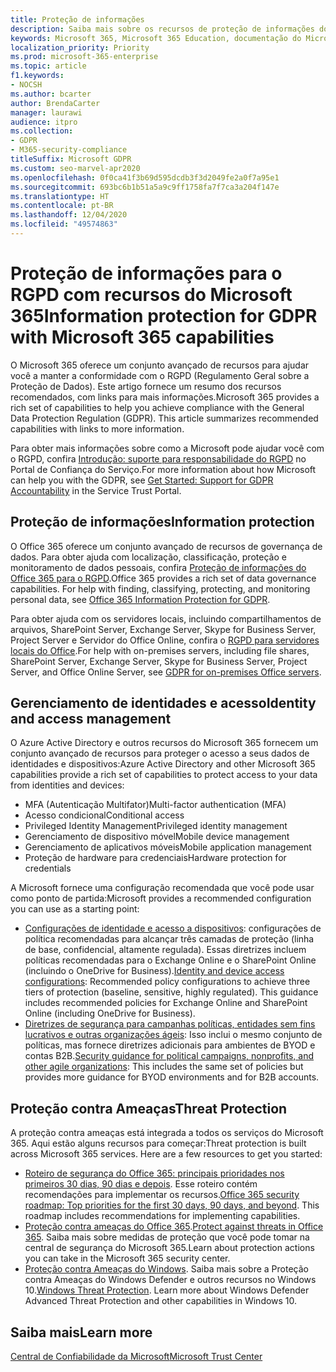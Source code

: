 ```yaml
---
title: Proteção de informações
description: Saiba mais sobre os recursos de proteção de informações do Microsoft 365 para a Regulamentação Geral de Proteção de Dados (RGPD).
keywords: Microsoft 365, Microsoft 365 Education, documentação do Microsoft 365, RGPD
localization_priority: Priority
ms.prod: microsoft-365-enterprise
ms.topic: article
f1.keywords:
- NOCSH
ms.author: bcarter
author: BrendaCarter
manager: laurawi
audience: itpro
ms.collection:
- GDPR
- M365-security-compliance
titleSuffix: Microsoft GDPR
ms.custom: seo-marvel-apr2020
ms.openlocfilehash: 0f0ca41f3b69d595dcdb3f3d2049fe2a0f7a95e1
ms.sourcegitcommit: 693bc6b1b51a5a9c9ff1758fa7f7ca3a204f147e
ms.translationtype: HT
ms.contentlocale: pt-BR
ms.lasthandoff: 12/04/2020
ms.locfileid: "49574863"
---
```

# <a name="information-protection-for-gdpr-with-microsoft-365-capabilities"></a><span data-ttu-id="24171-104">Proteção de informações para o RGPD com recursos do Microsoft 365</span><span class="sxs-lookup"><span data-stu-id="24171-104">Information protection for GDPR with Microsoft 365 capabilities</span></span>

<span data-ttu-id="24171-p101">O Microsoft 365 oferece um conjunto avançado de recursos para ajudar você a manter a conformidade com o RGPD (Regulamento Geral sobre a Proteção de Dados). Este artigo fornece um resumo dos recursos recomendados, com links para mais informações.</span><span class="sxs-lookup"><span data-stu-id="24171-p101">Microsoft 365 provides a rich set of capabilities to help you achieve compliance with the General Data Protection Regulation (GDPR). This article summarizes recommended capabilities with links to more information.</span></span>

<span data-ttu-id="24171-107">Para obter mais informações sobre como a Microsoft pode ajudar você com o RGPD, confira [Introdução: suporte para responsabilidade do RGPD](https://servicetrust.microsoft.com/ViewPage/GDPRGetStarted) no Portal de Confiança do Serviço.</span><span class="sxs-lookup"><span data-stu-id="24171-107">For more information about how Microsoft can help you with the GDPR, see [Get Started: Support for GDPR Accountability](https://servicetrust.microsoft.com/ViewPage/GDPRGetStarted) in the Service Trust Portal.</span></span>

## <a name="information-protection"></a><span data-ttu-id="24171-108">Proteção de informações</span><span class="sxs-lookup"><span data-stu-id="24171-108">Information protection</span></span>

<span data-ttu-id="24171-p102">O Office 365 oferece um conjunto avançado de recursos de governança de dados. Para obter ajuda com localização, classificação, proteção e monitoramento de dados pessoais, confira [Proteção de informações do Office 365 para o RGPD](https://docs.microsoft.com/microsoft-365/compliance/office-365-information-protection-for-gdpr).</span><span class="sxs-lookup"><span data-stu-id="24171-p102">Office 365 provides a rich set of data governance capabilities. For help with finding, classifying, protecting, and monitoring personal data, see [Office 365 Information Protection for GDPR](https://docs.microsoft.com/microsoft-365/compliance/office-365-information-protection-for-gdpr).</span></span>

<span data-ttu-id="24171-111">Para obter ajuda com os servidores locais, incluindo compartilhamentos de arquivos, SharePoint Server, Exchange Server, Skype for Business Server, Project Server e Servidor do Office Online, confira o [RGPD para servidores locais do Office](https://docs.microsoft.com/microsoft-365/compliance/gdpr-for-office-servers).</span><span class="sxs-lookup"><span data-stu-id="24171-111">For help with on-premises servers, including file shares, SharePoint Server, Exchange Server, Skype for Business Server, Project Server, and Office Online Server, see [GDPR for on-premises Office servers](https://docs.microsoft.com/microsoft-365/compliance/gdpr-for-office-servers).</span></span> 

## <a name="identity-and-access-management"></a><span data-ttu-id="24171-112">Gerenciamento de identidades e acesso</span><span class="sxs-lookup"><span data-stu-id="24171-112">Identity and access management</span></span>

<span data-ttu-id="24171-113">O Azure Active Directory e outros recursos do Microsoft 365 fornecem um conjunto avançado de recursos para proteger o acesso a seus dados de identidades e dispositivos:</span><span class="sxs-lookup"><span data-stu-id="24171-113">Azure Active Directory and other Microsoft 365 capabilities provide a rich set of capabilities to protect access to your data from identities and devices:</span></span>

- <span data-ttu-id="24171-114">MFA (Autenticação Multifator)</span><span class="sxs-lookup"><span data-stu-id="24171-114">Multi-factor authentication (MFA)</span></span>
- <span data-ttu-id="24171-115">Acesso condicional</span><span class="sxs-lookup"><span data-stu-id="24171-115">Conditional access</span></span>
- <span data-ttu-id="24171-116">Privileged Identity Management</span><span class="sxs-lookup"><span data-stu-id="24171-116">Privileged identity management</span></span>
- <span data-ttu-id="24171-117">Gerenciamento de dispositivo móvel</span><span class="sxs-lookup"><span data-stu-id="24171-117">Mobile device management</span></span>
- <span data-ttu-id="24171-118">Gerenciamento de aplicativos móveis</span><span class="sxs-lookup"><span data-stu-id="24171-118">Mobile application management</span></span>
- <span data-ttu-id="24171-119">Proteção de hardware para credenciais</span><span class="sxs-lookup"><span data-stu-id="24171-119">Hardware protection for credentials</span></span>

<span data-ttu-id="24171-120">A Microsoft fornece uma configuração recomendada que você pode usar como ponto de partida:</span><span class="sxs-lookup"><span data-stu-id="24171-120">Microsoft provides a recommended configuration you can use as a starting point:</span></span>

- <span data-ttu-id="24171-p103">[Configurações de identidade e acesso a dispositivos](https://docs.microsoft.com/microsoft-365/security/office-365-security/microsoft-365-policies-configurations): configurações de política recomendadas para alcançar três camadas de proteção (linha de base, confidencial, altamente regulada). Essas diretrizes incluem políticas recomendadas para o Exchange Online e o SharePoint Online (incluindo o OneDrive for Business).</span><span class="sxs-lookup"><span data-stu-id="24171-p103">[Identity and device access configurations](https://docs.microsoft.com/microsoft-365/security/office-365-security/microsoft-365-policies-configurations): Recommended policy configurations to achieve three tiers of protection (baseline, sensitive, highly regulated). This guidance includes recommended policies for Exchange Online and SharePoint Online (including OneDrive for Business).</span></span>
- <span data-ttu-id="24171-123">[Diretrizes de segurança para campanhas políticas, entidades sem fins lucrativos e outras organizações ágeis](https://docs.microsoft.com/microsoft-365/security/office-365-security/microsoft-security-guidance-for-political-campaigns-nonprofits-and-other-agile-o): Isso inclui o mesmo conjunto de políticas, mas fornece diretrizes adicionais para ambientes de BYOD e contas B2B.</span><span class="sxs-lookup"><span data-stu-id="24171-123">[Security guidance for political campaigns, nonprofits, and other agile organizations](https://docs.microsoft.com/microsoft-365/security/office-365-security/microsoft-security-guidance-for-political-campaigns-nonprofits-and-other-agile-o): This includes the same set of policies but provides more guidance for BYOD environments and for B2B accounts.</span></span>

## <a name="threat-protection"></a><span data-ttu-id="24171-124">Proteção contra Ameaças</span><span class="sxs-lookup"><span data-stu-id="24171-124">Threat Protection</span></span>

<span data-ttu-id="24171-p104">A proteção contra ameaças está integrada a todos os serviços do Microsoft 365. Aqui estão alguns recursos para começar:</span><span class="sxs-lookup"><span data-stu-id="24171-p104">Threat protection is built across Microsoft 365 services. Here are a few resources to get you started:</span></span>

- <span data-ttu-id="24171-p105">[Roteiro de segurança do Office 365: principais prioridades nos primeiros 30 dias, 90 dias e depois](https://docs.microsoft.com/microsoft-365/security/office-365-security/security-roadmap). Esse roteiro contém recomendações para implementar os recursos.</span><span class="sxs-lookup"><span data-stu-id="24171-p105">[Office 365 security roadmap: Top priorities for the first 30 days, 90 days, and beyond](https://docs.microsoft.com/microsoft-365/security/office-365-security/security-roadmap). This roadmap includes recommendations for implementing capabilities.</span></span> 
- <span data-ttu-id="24171-129">[Proteção contra ameaças do Office 365](https://docs.microsoft.com/microsoft-365/security/office-365-security/protect-against-threats).</span><span class="sxs-lookup"><span data-stu-id="24171-129">[Protect against threats in Office 365](https://docs.microsoft.com/microsoft-365/security/office-365-security/protect-against-threats).</span></span> <span data-ttu-id="24171-130">Saiba mais sobre medidas de proteção que você pode tomar na central de segurança do Microsoft 365.</span><span class="sxs-lookup"><span data-stu-id="24171-130">Learn about protection actions you can take in the Microsoft 365 security center.</span></span>
- <span data-ttu-id="24171-p107">[Proteção contra Ameaças do Windows](https://docs.microsoft.com/windows/security/threat-protection/). Saiba mais sobre a Proteção contra Ameaças do Windows Defender e outros recursos no Windows 10.</span><span class="sxs-lookup"><span data-stu-id="24171-p107">[Windows Threat Protection](https://docs.microsoft.com/windows/security/threat-protection/). Learn more about Windows Defender Advanced Threat Protection and other capabilities in Windows 10.</span></span>

## <a name="learn-more"></a><span data-ttu-id="24171-133">Saiba mais</span><span class="sxs-lookup"><span data-stu-id="24171-133">Learn more</span></span>

[<span data-ttu-id="24171-134">Central de Confiabilidade da Microsoft</span><span class="sxs-lookup"><span data-stu-id="24171-134">Microsoft Trust Center</span></span>](https://www.microsoft.com/trust-center/privacy/gdpr-overview)
